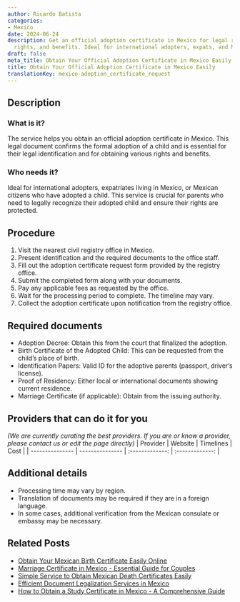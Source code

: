 ```yaml
---
author: Ricardo Batista
categories:
- Mexico
date: 2024-06-24
description: Get an official adoption certificate in Mexico for legal recognition,
  rights, and benefits. Ideal for international adopters, expats, and Mexican citizens.
draft: false
meta_title: Obtain Your Official Adoption Certificate in Mexico Easily
title: Obtain Your Official Adoption Certificate in Mexico Easily
translationKey: mexico-adoption_certificate_request
---
```



## Description
### What is it?
The service helps you obtain an official adoption certificate in Mexico. This legal document confirms the formal adoption of a child and is essential for their legal identification and for obtaining various rights and benefits.

### Who needs it?
Ideal for international adopters, expatriates living in Mexico, or Mexican citizens who have adopted a child. This service is crucial for parents who need to legally recognize their adopted child and ensure their rights are protected.

## Procedure

1. Visit the nearest civil registry office in Mexico.
2. Present identification and the required documents to the office staff.
3. Fill out the adoption certificate request form provided by the registry office.
4. Submit the completed form along with your documents.
5. Pay any applicable fees as requested by the office.
6. Wait for the processing period to complete. The timeline may vary.
7. Collect the adoption certificate upon notification from the registry office.


## Required documents

- Adoption Decree: Obtain this from the court that finalized the adoption.
- Birth Certificate of the Adopted Child: This can be requested from the child’s place of birth.
- Identification Papers: Valid ID for the adoptive parents (passport, driver’s license).
- Proof of Residency: Either local or international documents showing current residence.
- Marriage Certificate (if applicable): Obtain from the issuing authority.


## Providers that can do it for you
_(We are currently curating the best providers. If you are or know a provider, please contact us or edit the page directly)_
| Provider        |     Website     |     Timelines    |       Cost      |
| --------------- | --------------- |  :-------------: | :-------------: |

## Additional details

- Processing time may vary by region.
- Translation of documents may be required if they are in a foreign language.
- In some cases, additional verification from the Mexican consulate or embassy may be necessary.

## Related Posts

- [Obtain Your Mexican Birth Certificate Easily Online](https://tramitit.com/guides/mexico/birth_certificate/)
- [Marriage Certificate in Mexico - Essential Guide for Couples](https://tramitit.com/guides/mexico/marriage_certificate/)
- [Simple Service to Obtain Mexican Death Certificates Easily](https://tramitit.com/guides/mexico/death_certificate/)
- [Efficient Document Legalization Services in Mexico](https://tramitit.com/guides/mexico/document_legalization/)
- [How to Obtain a Study Certificate in Mexico - A Comprehensive Guide](https://tramitit.com/guides/mexico/study_certificate/)